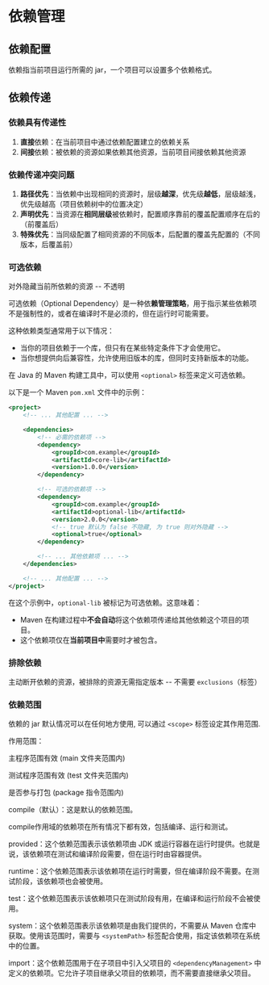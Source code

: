 # 依赖管理

## 依赖配置

依赖指当前项目运行所需的 jar，一个项目可以设置多个依赖格式。



## 依赖传递

### 依赖具有传递性

1. **直接**依赖：在当前项目中通过依赖配置建立的依赖关系
2. **间接**依赖：被依赖的资源如果依赖其他资源，当前项目间接依赖其他资源

### 依赖传递冲突问题

1. **路径优先**：当依赖中出现相同的资源时，层级**越深**，优先级**越低**，层级越浅，优先级越高（项目依赖树中的位置决定）
2. **声明优先**：当资源在**相同层级**被依赖时，配置顺序靠前的覆盖配置顺序在后的（前覆盖后）
3. **特殊优先**：当同级配置了相同资源的不同版本，后配置的覆盖先配置的（不同版本，后覆盖前）

### 可选依赖

对外隐藏当前所依赖的资源 -- 不透明

可选依赖（Optional Dependency）是一种依**赖管理策略**，用于指示某些依赖项不是强制性的，或者在编译时不是必须的，但在运行时可能需要。

这种依赖类型通常用于以下情况：

- 当你的项目依赖于一个库，但只有在某些特定条件下才会使用它。
- 当你想提供向后兼容性，允许使用旧版本的库，但同时支持新版本的功能。

在 Java 的 Maven 构建工具中，可以使用 `<optional>` 标签来定义可选依赖。

以下是一个 Maven `pom.xml` 文件中的示例：

```xml
<project>
    <!-- ... 其他配置 ... -->

    <dependencies>
        <!-- 必需的依赖项 -->
        <dependency>
            <groupId>com.example</groupId>
            <artifactId>core-lib</artifactId>
            <version>1.0.0</version>
        </dependency>

        <!-- 可选的依赖项 -->
        <dependency>
            <groupId>com.example</groupId>
            <artifactId>optional-lib</artifactId>
            <version>2.0.0</version>
            <!-- true 默认为 false 不隐藏, 为 true 则对外隐藏 -->
            <optional>true</optional>
        </dependency>

        <!-- ... 其他依赖项 ... -->
    </dependencies>

    <!-- ... 其他配置 ... -->
</project>
```

在这个示例中，`optional-lib`  被标记为可选依赖。这意味着：

- Maven 在构建过程中**不会自动**将这个依赖项传递给其他依赖这个项目的项目。
- 这个依赖项仅在**当前项目中**需要时才被包含。

### 排除依赖

主动断开依赖的资源，被排除的资源无需指定版本 -- 不需要 `exclusions`（标签）

### 依赖范围

依赖的 jar 默认情况可以在任何地方使用, 可以通过 `<scope>` 标签设定其作用范围.

作用范围：

主程序范围有效 (main 文件夹范围内)

测试程序范围有效 (test 文件夹范围内)

是否参与打包 (package 指令范围内)

compile（默认）：这是默认的依赖范围。

compile作用域的依赖项在所有情况下都有效，包括编译、运行和测试。

provided：这个依赖范围表示该依赖项由 JDK 或运行容器在运行时提供。也就是说，该依赖项在测试和编译阶段需要，但在运行时由容器提供。

runtime：这个依赖范围表示该依赖项在运行时需要，但在编译阶段不需要。在测试阶段，该依赖项也会被使用。

test：这个依赖范围表示该依赖项只在测试阶段有用，在编译和运行阶段不会被使用。

system：这个依赖范围表示该依赖项是由我们提供的，不需要从 Maven 仓库中获取。使用该范围时，需要与 `<systemPath>` 标签配合使用，指定该依赖项在系统中的位置。

import：这个依赖范围用于在子项目中引入父项目的 `<dependencyManagement>` 中定义的依赖项。它允许子项目继承父项目的依赖项，而不需要直接继承父项目。

```

```

